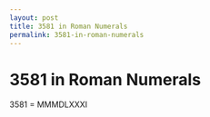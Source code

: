```yaml
---
layout: post
title: 3581 in Roman Numerals
permalink: 3581-in-roman-numerals
---
```


# 3581 in Roman Numerals

3581 = MMMDLXXXI
